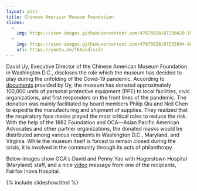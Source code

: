 ```yaml
---
layout: post
title: Chinese American Museum Foundation
slides:
  -
    img: https://user-images.githubusercontent.com/47676628/87230429-155e0400-c37e-11ea-9f4c-9e85f05311b6.jpg
  -
    img: https://user-images.githubusercontent.com/47676628/87235894-88cc3980-c3af-11ea-8906-7846cc8a5398.jpg
    url: https://youtu.be/T6ApldlssZc
---   
```


David Uy, Executive Director of the Chinese American Museum Foundation in Washington D.C., discloses the role which the museum has decided to play during the unfolding of the Covid-19 pandemic. According to [documents](http://www.mocanyc.org/files/Press_Release_CAMDC.pdf) provided by Uy, the museum has donated approximately 100,000 units of personal protective equipment (PPE) to local facilities, civic organizations, and first responders on the front lines of the pandemic. The donation was mainly facilitated by board members Philip Qiu and Neil Chen to expedite the manufacturing and shipment of supplies. They realized that the respiratory face masks played the most critical roles to reduce the risk. With the help of the 1882 Foundation and OCA—Asian Pacific American Advocates and other partner organizations, the donated masks would be distributed among various recipients in Washington D.C., Maryland, and Virginia. While the museum itself is forced to remain closed during the crisis, it is involved in the community through its acts of philanthropy. 

Below images show OCA's David and Penny Yao with Hagerstown Hospital (Maryland) staff, and a nice [video](https://youtu.be/T6ApldlssZc) message from one of the recipients, Fairfax Inova Hospital.

{% include slideshow.html %}
